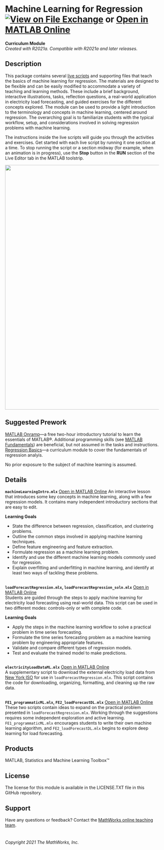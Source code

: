 # Machine Learning for Regression [![View <File Exchange Title> on File Exchange](https://www.mathworks.com/matlabcentral/images/matlab-file-exchange.svg)](https://www.mathworks.com/matlabcentral/fileexchange/####-Phase-Plane-and-Slope-Field) or [Open in MATLAB Online](https://matlab.mathworks.com/open/github/v1?repo=MathWorks-Teaching-Resources/Machine-Learning-for-Regression&project=MLforRegression.prj)
**Curriculum Module**  
_Created with R2021a. Compatible with R2021a and later releases._  

## Description ##
This package contains several [live scripts](https://www.mathworks.com/products/matlab/live-editor.html) and supporting files that teach the basics of machine learning for regression. The materials are designed to be flexible and can be easily modified to accommodate a variety of teaching and learning methods. These include a brief background, interactive illustrations, tasks, reflection questions, a real-world application in electricity load forecasting, and guided exercises for the different concepts explored. The module can be used to provide a light introduction to the terminology and concepts in machine learning, centered around regression. The overarching goal is to familiarize students with the typical workflow, setup, and considerations involved in solving regression problems with machine learning.  

The instructions inside the live scripts will guide you through the activities and exercises. Get started with each live script by running it one section at a time. To stop running the script or a section midway (for example, when an animation is in progress), use the **Stop** button in the **RUN** section of the Live Editor tab in the MATLAB toolstrip.  

<img src="https://user-images.githubusercontent.com/81376570/124604883-6261a280-de39-11eb-8928-7df4d87ccb58.gif" height = "800"/>  

## Suggested Prework ## 
[MATLAB Onramp](https://www.mathworks.com/learn/tutorials/matlab-onramp.html)—a free two-hour introductory tutorial to learn the essentials of MATLAB®. Additional programming skills (see [MATLAB Fundamentals](https://www.mathworks.com/training-schedule/matlab-fundamentals.html)) are beneficial, but not assumed in the tasks and instructions.  
[Regression Basics](https://www.mathworks.com/academia/courseware/regression-basics.html)—a curriculum module to cover the fundamentals of regression analyis.  

No prior exposure to the subject of machine learning is assumed.    

## Details ##
**`machineLearningIntro.mlx`** [Open in MATLAB Online](https://matlab.mathworks.com/open/github/v1?repo=MathWorks-Teaching-Resources/Machine-Learning-for-Regression&project=MLforRegression.prj&file=machineLearningIntro.mlx)
An interactive lesson that introduces some key concepts in machine learning, along with a few regression models. It contains many independent introductory sections that are easy to edit.

**Learning Goals**
- State the difference between regression, classification, and clustering problems.  
- Outline the common steps involved in applying machine learning techniques.
- Define feature engineering and feature extraction.
- Formulate regression as a machine learning problem.
- Identify and use the different machine learning models commonly used for regression.
- Explain overfitting and underfitting in machine learning, and identify at least two ways of tackling these problems.  

## ##
**`loadForecastRegression.mlx`, `loadForecastRegression_soln.mlx`** [Open in MATLAB Online](https://matlab.mathworks.com/open/github/v1?repo=MathWorks-Teaching-Resources/Machine-Learning-for-Regression&project=MLforRegression.prj&file=loadForecastRegression.mlx)  
Students are guided through the steps to apply machine learning for electricity load forecasting using real-world data. This script can be used in two different modes: controls-only or with complete code.

**Learning Goals**
- Apply the steps in the machine learning workflow to solve a practical problem in time series forecasting.
- Formulate the time series forecasting problem as a machine learning problem by engineering appropriate features.
- Validate and compare different types of regression models.
- Test and evaluate the trained model to make predictions.  

## ##
**`electricityLoadDataML.mlx`** [Open in MATLAB Online](https://matlab.mathworks.com/open/github/v1?repo=MathWorks-Teaching-Resources/Machine-Learning-for-Regression&project=MLforRegression.prj&file=electricityLoadDataML.mlx)  
A supplementary script to download the external electricity load data from [New York ISO](http://mis.nyiso.com/public/) for use in `loadForecastRegression.mlx`. This script contains the code for downloading, organizing, formatting, and cleaning up the raw data.  

## ##
**`FE1_programmaticML.mlx`, `FE2_loadForecastDL.mlx`** [Open in MATLAB Online](https://matlab.mathworks.com/open/github/v1?repo=MathWorks-Teaching-Resources/Machine-Learning-for-Regression&project=MLforRegression.prj&file=FE1_programmaticML.mlx)  
These two scripts contain ideas to expand on the practical problem presented in `loadForecastRegression.mlx`. Working through the suggestions requires some independent exploration and active learning. `FE1_programmaticML.mlx` encourages students to write their own machine learning algorithm, and `FE2_loadForecastDL.mlx` begins to explore deep learning for load forecasting.  

## Products ##
MATLAB, Statistics and Machine Learning Toolbox™

## License ##
The license for this module is available in the LICENSE.TXT file in this GitHub repository.

## Support ##
Have any questions or feedback? Contact the [MathWorks online teaching team](mailto:onlineteaching@mathworks.com).

# #
_Copyright 2021 The MathWorks, Inc._

